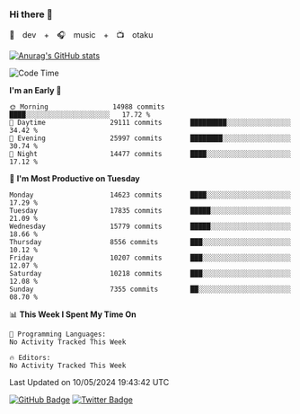 ### Hi there 👋

🚀　dev　+　🎧　music　+　📺　otaku


[![Anurag's GitHub stats](https://github-readme-stats.vercel.app/api?username=koheitasaka&count_private=true&show_icons=true&theme=monokai)](https://github.com/koheitasaka/github-readme-stats)

<!--START_SECTION:waka-->
![Code Time](http://img.shields.io/badge/Code%20Time-1%2C161%20hrs%2023%20mins-blue)

**I'm an Early 🐤** 

```text
🌞 Morning                14988 commits       ████░░░░░░░░░░░░░░░░░░░░░   17.72 % 
🌆 Daytime                29111 commits       █████████░░░░░░░░░░░░░░░░   34.42 % 
🌃 Evening                25997 commits       ████████░░░░░░░░░░░░░░░░░   30.74 % 
🌙 Night                  14477 commits       ████░░░░░░░░░░░░░░░░░░░░░   17.12 % 
```
📅 **I'm Most Productive on Tuesday** 

```text
Monday                   14623 commits       ████░░░░░░░░░░░░░░░░░░░░░   17.29 % 
Tuesday                  17835 commits       █████░░░░░░░░░░░░░░░░░░░░   21.09 % 
Wednesday                15779 commits       █████░░░░░░░░░░░░░░░░░░░░   18.66 % 
Thursday                 8556 commits        ███░░░░░░░░░░░░░░░░░░░░░░   10.12 % 
Friday                   10207 commits       ███░░░░░░░░░░░░░░░░░░░░░░   12.07 % 
Saturday                 10218 commits       ███░░░░░░░░░░░░░░░░░░░░░░   12.08 % 
Sunday                   7355 commits        ██░░░░░░░░░░░░░░░░░░░░░░░   08.70 % 
```


📊 **This Week I Spent My Time On** 

```text
💬 Programming Languages: 
No Activity Tracked This Week

🔥 Editors: 
No Activity Tracked This Week
```


 Last Updated on 10/05/2024 19:43:42 UTC
<!--END_SECTION:waka-->

[![GitHub Badge](https://img.shields.io/badge/GitHub-100000?style=for-the-badge&logo=github&logoColor=white)](https://github.com/koheitasaka)
[![Twitter Badge](https://img.shields.io/badge/Twitter-1DA1F2?style=for-the-badge&logo=twitter&logoColor=white)](https://twitter.com/sleep_asleep_)
